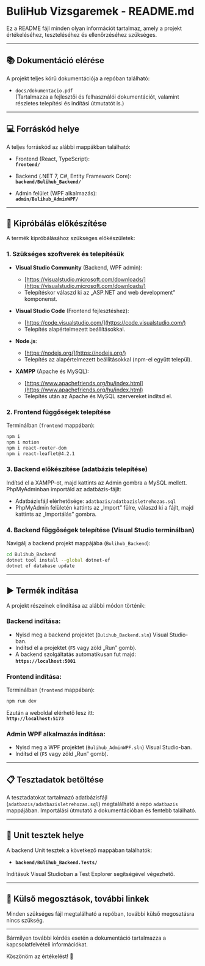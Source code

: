 # BuliHub Vizsgaremek - README.md

Ez a README fájl minden olyan információt tartalmaz, amely a projekt értékeléséhez, teszteléséhez és ellenőrzéséhez szükséges.

---

## 📚 Dokumentáció elérése

A projekt teljes körű dokumentációja a repóban található:

- `docs/dokumentacio.pdf`  
  (Tartalmazza a fejlesztői és felhasználói dokumentációt, valamint részletes telepítési és indítási útmutatót is.)

---

## 💻 Forráskód helye

A teljes forráskód az alábbi mappákban található:

- Frontend (React, TypeScript):  
  **`frontend/`**

- Backend (.NET 7, C#, Entity Framework Core):  
  **`backend/Bulihub_Backend/`**

- Admin felület (WPF alkalmazás):  
  **`admin/Bulihub_AdminWPF/`**

---

## 🚀 Kipróbálás előkészítése

A termék kipróbálásához szükséges előkészületek:

### 1. Szükséges szoftverek és telepítésük

- **Visual Studio Community** (Backend, WPF admin):
  - [https://visualstudio.microsoft.com/downloads/](https://visualstudio.microsoft.com/downloads/)
  - Telepítéskor válaszd ki az „ASP.NET and web development” komponenst.

- **Visual Studio Code** (Frontend fejlesztéshez):
  - [https://code.visualstudio.com/](https://code.visualstudio.com/)
  - Telepítés alapértelmezett beállításokkal.

- **Node.js**:
  - [https://nodejs.org/](https://nodejs.org/)
  - Telepítés az alapértelmezett beállításokkal (npm-el együtt települ).

- **XAMPP** (Apache és MySQL):
  - [https://www.apachefriends.org/hu/index.html](https://www.apachefriends.org/hu/index.html)
  - Telepítés után az Apache és MySQL szervereket indítsd el.

### 2. Frontend függőségek telepítése

Terminálban (`frontend` mappában):

```bash
npm i
npm i motion
npm i react-router-dom
npm i react-leaflet@4.2.1
```

### 3. Backend előkészítése (adatbázis telepítése)

Indítsd el a XAMPP-ot, majd kattints az Admin gombra a MySQL mellett. PhpMyAdminban importáld az adatbázis-fájlt:

- Adatbázisfájl elérhetősége: `adatbazis/adatbazisletrehozas.sql`
- PhpMyAdmin felületén kattints az „Import” fülre, válaszd ki a fájlt, majd kattints az „Importálás” gombra.

### 4. Backend függőségek telepítése (Visual Studio terminálban)

Navigálj a backend projekt mappájába (`Bulihub_Backend`):

```bash
cd Bulihub_Backend
dotnet tool install --global dotnet-ef
dotnet ef database update
```

---

## ▶️ Termék indítása

A projekt részeinek elindítása az alábbi módon történik:

### Backend indítása:

- Nyisd meg a backend projektet (`Bulihub_Backend.sln`) Visual Studio-ban.
- Indítsd el a projektet (`F5` vagy zöld „Run” gomb).
- A backend szolgáltatás automatikusan fut majd:  
  **`https://localhost:5001`**

### Frontend indítása:

Terminálban (`frontend` mappában):

```bash
npm run dev
```

Ezután a weboldal elérhető lesz itt:  
**`http://localhost:5173`**

### Admin WPF alkalmazás indítása:

- Nyisd meg a WPF projektet (`Bulihub_AdminWPF.sln`) Visual Studio-ban.
- Indítsd el (`F5` vagy zöld „Run” gomb).

---

## 📋 Tesztadatok betöltése

A tesztadatokat tartalmazó adatbázisfájl (`adatbazis/adatbazisletrehozas.sql`) megtalálható a repo `adatbazis` mappájában. Importálási útmutató a dokumentációban és fentebb található.

---

## 🧪 Unit tesztek helye

A backend Unit tesztek a következő mappában találhatók:

- **`backend/Bulihub_Backend.Tests/`**

Indításuk Visual Studioban a Test Explorer segítségével végezhető.

---

## 🔗 Külső megosztások, további linkek

Minden szükséges fájl megtalálható a repóban, további külső megosztásra nincs szükség.

---

Bármilyen további kérdés esetén a dokumentáció tartalmazza a kapcsolatfelvételi információkat.

Köszönöm az értékelést! 🚀

